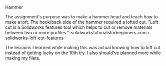 Hammer

The assignment's purpose was to make a hammer head and teach how to make a loft. The hook/back side of the hammer required a
lofted cut. "Loft cut is a Solidworks features tool which helps to cut or remove materials between two or more profiles."-solidworkstutorialsforbeginners.com › solidworks-loft-cut-features





The lessions I learned while making this was actual knowing how to loft cut instead of getting lucky on the 10th try.
I also should've planned more while making my filets.
